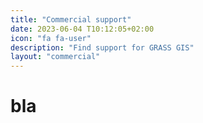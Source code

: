 ```yaml
---
title: "Commercial support"
date: 2023-06-04 T10:12:05+02:00
icon: "fa fa-user"
description: "Find support for GRASS GIS"
layout: "commercial"
---
```



# bla
